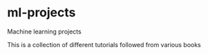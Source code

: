 # ml-projects
Machine learning projects

This is a collection of different tutorials followed from various books
